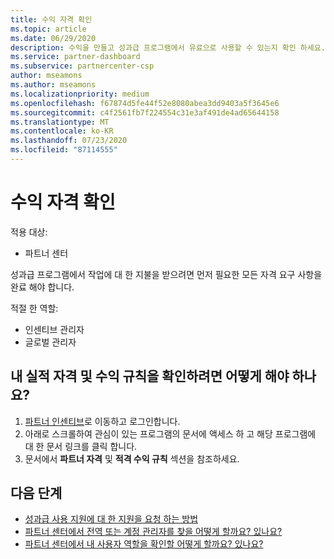 ```yaml
---
title: 수익 자격 확인
ms.topic: article
ms.date: 06/29/2020
description: 수익을 만들고 성과급 프로그램에서 유료으로 사용할 수 있는지 확인 하세요.
ms.service: partner-dashboard
ms.subservice: partnercenter-csp
author: mseamons
ms.author: mseamons
ms.localizationpriority: medium
ms.openlocfilehash: f67874d5fe44f52e8080abea3dd9403a5f3645e6
ms.sourcegitcommit: c4f2561fb7f224554c31e3af491de4ad65644158
ms.translationtype: MT
ms.contentlocale: ko-KR
ms.lasthandoff: 07/23/2020
ms.locfileid: "87114555"
---
```

# <a name="confirm-your-earnings-eligibility"></a>수익 자격 확인

적용 대상:

- 파트너 센터

성과급 프로그램에서 작업에 대 한 지불을 받으려면 먼저 필요한 모든 자격 요구 사항을 완료 해야 합니다.

적절 한 역할:

- 인센티브 관리자
- 글로벌 관리자

## <a name="how-do-i-check-my-earning-eligibility-and-revenue-rules"></a>내 실적 자격 및 수익 규칙을 확인하려면 어떻게 해야 하나요?

1. [파트너 인센티브](https://partner.microsoft.com/membership/partner-incentives)로 이동하고 로그인합니다.
2. 아래로 스크롤하여 관심이 있는 프로그램의 문서에 액세스 하 고 해당 프로그램에 대 한 문서 링크를 클릭 합니다.
3. 문서에서 **파트너 자격** 및 **적격 수익 규칙** 섹션을 참조하세요.

## <a name="next-steps"></a>다음 단계

- [성과급 사용 지원에 대 한 지원을 요청 하는 방법](https://support.microsoft.com/help/4014850)
- [파트너 센터에서 전역 또는 계정 관리자를 찾을 어떻게 할까요? 있나요?](https://support.microsoft.com/help/4534519)
- [파트너 센터에서 내 사용자 역할을 확인할 어떻게 할까요? 있나요?](https://support.microsoft.com/help/4534700)
